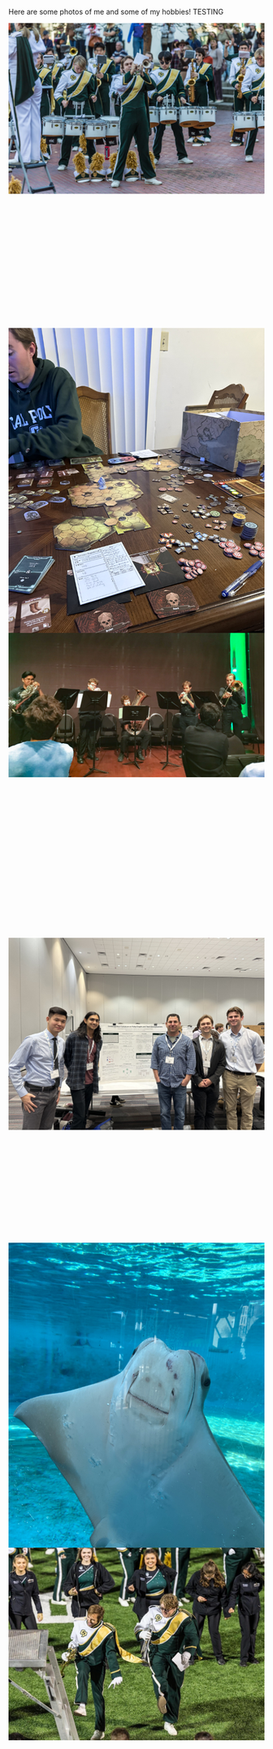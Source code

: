 

Here are some photos of me and some of my hobbies! TESTING

<div class="masonry">
    <img src="static/assets/img/trumpet_solo_1.jpg" alt="Trumpet Solo 1" title="I was a section leader for the Cal Poly Mustang Band. This is me playing a solo for our performance at the Lunar New Year parade in San Francisco."/>
    <img src="static/assets/img/gloomhaven.jpg" alt="Gloomhaven" title="One of the larger board games I like to play with my friends called Gloomhaven."/>
    <img src="static/assets/img/brass_quintet.JPG" alt="Brass Quintet" title="Me alongside the Cal Poly brass quintet performing Anthony DiLorenzo's *Fire Dance*."/>
    <img src="static/assets/img/jmm_poster.jpg" alt="JMM Poster" title="My research group, research advisor and me and presenting our work at the 2024 JMM conference in San Francisco."/>
    <img src="static/assets/img/ray.jpg" alt="Cool Ray" title="A cute Ray I saw at the Aquarium of the Pacific in Long Beach."/>
    <img src="static/assets/img/me_and_nick_mustang_band.JPG" alt="Mustang Band" title="This is me and a friend furiously dancing during one of our Mustang Band postgame performances."/>
</div>

<style>
  .masonry {
    display: grid;
    grid-template-columns: repeat(auto-fill, minmax(300px, 1fr)); /* Flexible columns based on screen size */
    grid-auto-rows: 10px; /* Base row height to enable spanning */
    gap: 10px; /* Space between images */
  }

  .masonry img {
    width: 100%;
    height: auto;
    grid-row: span 30; /* Span images over multiple rows */
    object-fit: cover; /* Ensures images cover their grid area without distortion */
  }
</style>

